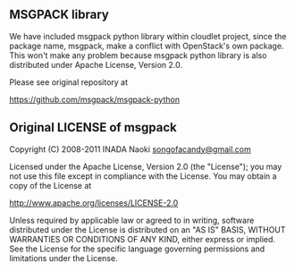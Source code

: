MSGPACK library
-----------------

We have included msgpack python library within cloudlet project, since the
package name, msgpack, make a conflict with OpenStack's own package.  This
won't make any problem because msgpack python library is also distributed under
Apache License, Version 2.0.

Please see original repository at

https://github.com/msgpack/msgpack-python



Original LICENSE of msgpack
----------------------------

Copyright (C) 2008-2011 INADA Naoki <songofacandy@gmail.com>

Licensed under the Apache License, Version 2.0 (the "License");
you may not use this file except in compliance with the License.
You may obtain a copy of the License at

http://www.apache.org/licenses/LICENSE-2.0

Unless required by applicable law or agreed to in writing, software
distributed under the License is distributed on an "AS IS" BASIS,
			WITHOUT WARRANTIES OR CONDITIONS OF ANY KIND, either express or implied.
			See the License for the specific language governing permissions and
			limitations under the License.


